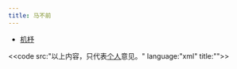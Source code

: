 ```yaml
---
title: 马不前
---
```


* [机杼](https://dongrentianyu.github.io/WENAI/)

<<code src:"以上内容，只代表[个人](马不前)意见。" language:"xml" title:"">>